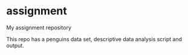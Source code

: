 # assignment

My assignment repository



This repo has a penguins data set, descriptive data analysis script and output.

